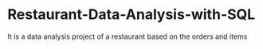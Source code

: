 # Restaurant-Data-Analysis-with-SQL
It is a data analysis project of a restaurant based on the orders and items 
